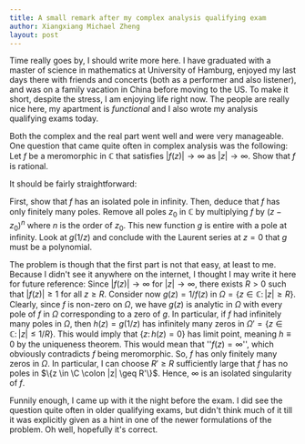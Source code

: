 ```yaml
---
title: A small remark after my complex analysis qualifying exam
author: Xiangxiang Michael Zheng
layout: post
---
```


Time really goes by, I should write more here. I have graduated with a master of science in mathematics at University of Hamburg, enjoyed my last days there with friends and concerts (both as a performer and also listener), and was on a family vacation in China before moving to the US. To make it short, despite the stress, I am enjoying life right now. The people are really nice here, my apartment is *functional* and I also wrote my analysis qualifying exams today. 

Both the complex and the real part went well and were very manageable. One question that came quite often in complex analysis was the following: Let $f$ be a meromorphic in $\mathbb{C}$ that satisfies $|f(z)| \to \infty$ as $|z| \to \infty$. Show that $f$ is rational.

It should be fairly straightforward: 

First, show that $f$ has an isolated pole in infinity. Then, deduce that $f$ has only finitely many poles. Remove all poles $z_0$ in $\mathbb{C}$ by multiplying $f$ by $(z - z_0)^n$ where $n$ is the order of $z_0$. This new function $g$ is entire with a pole at infinity. Look at $g(1/z)$ and conclude with the Laurent series at $z = 0$ that $g$ must be a polynomial. 

The problem is though that the first part is not that easy, at least to me. Because I didn't see it anywhere on the internet, I thought I may write it here for future reference: 
Since $|f(z)| \to \infty$ for $|z| \to \infty$, there exists $R > 0$ such that $|f(z)| \geq 1$ for all $z \geq R$. Consider now $g(z) = 1/f(z)$ in $\Omega = \{z \in \mathbb{C} \colon |z| \geq  R\}$. 
Clearly, since $f$ is non-zero on $\Omega$, we have $g(z)$ is analytic in $\Omega$ with every pole of $f$ in $\Omega$ corresponding to a zero of $g$. 
In particular, if $f$ had infinitely many poles in $\Omega$, then $h(z) = g(1/z)$ has infinitely many zeros in $\Omega' = \{z \in \mathbb{C} \colon |z| \leq 1/R\}$. 
This would imply that $\{z \colon h(z) = 0\}$ has limit point, meaning $h \equiv 0$ by the uniqueness theorem. 
This would mean that ''$f(z) = \infty$'', which obviously contradicts $f$ being meromorphic. 
So, $f$ has only finitely many zeros in $\Omega$. 
In particular, I can choose $R' \geq R$ sufficiently large that $f$ has no poles in $\{z \in \C \colon |z| \geq R'\}$. Hence, $\infty$ is an isolated singularity of $f$. 

Funnily enough, I came up with it the night before the exam. I did see the question quite often in older qualifying exams, but didn't think much of it till it was explicitly given as a hint in one of the newer formulations of the problem. Oh well, hopefully it's correct. 